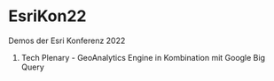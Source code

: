 # EsriKon22
Demos der Esri Konferenz 2022

1. Tech Plenary - GeoAnalytics Engine in Kombination mit Google Big Query
